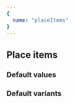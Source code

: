 ```yaml
---
{
  name: "placeItems"
}
---
```


## Place items

### Default values
<!-- defaults.values.start -->
<!-- defaults.values.end -->


### Default variants
<!-- defaults.variants.start -->
<!-- defaults.variants.end -->
